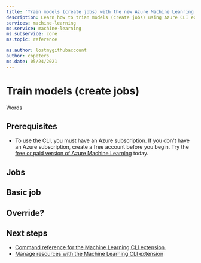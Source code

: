 ```yaml
---
title: 'Train models (create jobs) with the new Azure Machine Leanring CLI'
description: Learn how to trian models (create jobs) using Azure CLI extension for Machine Learning.
services: machine-learning
ms.service: machine-learning
ms.subservice: core
ms.topic: reference

ms.author: lostmygithubaccount
author: copeters
ms.date: 05/24/2021
---
```


# Train models (create jobs)

Words

## Prerequisites

* To use the CLI, you must have an Azure subscription. If you don't have an Azure subscription, create a free account before you begin. Try the [free or paid version of Azure Machine Learning](https://aka.ms/AMLFree) today.

## Jobs

## Basic job

## Override? 

## Next steps

- [Command reference for the Machine Learning CLI extension](/cli/azure/ext/ml/ml).
- [Manage resources with the Machine Learning CLI extension](how-to-manage-resources-cli.md)

